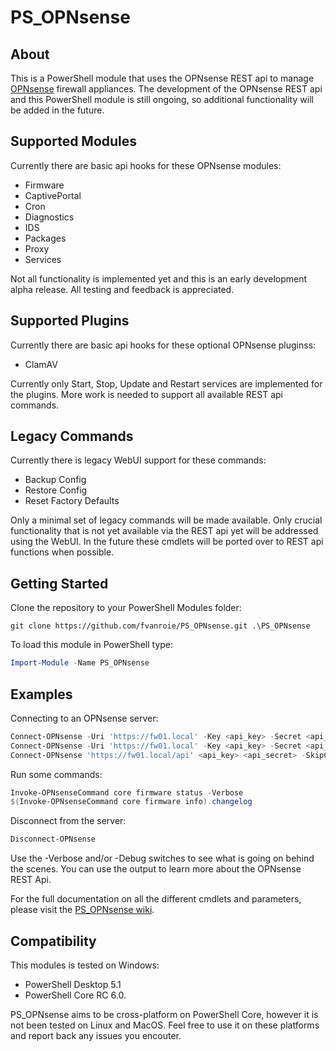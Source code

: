 # PS_OPNsense

## About
This is a PowerShell module that uses the OPNsense REST api to manage [OPNsense](https://opnsense.org/) firewall appliances. The development of the OPNsense REST api and this PowerShell module is still ongoing, so additional functionality will be added in the future.

## Supported Modules
Currently there are basic api hooks for these OPNsense modules:
- Firmware
- CaptivePortal
- Cron
- Diagnostics
- IDS
- Packages
- Proxy
- Services

Not all functionality is implemented yet and this is an early development alpha release. All testing and feedback is appreciated.

## Supported Plugins
Currently there are basic api hooks for these optional OPNsense pluginss:
- ClamAV

Currently only Start, Stop, Update and Restart services are implemented for the plugins. More work is needed to support all available REST api commands.

## Legacy Commands
Currently there is legacy WebUI support for these commands:
- Backup Config
- Restore Config
- Reset Factory Defaults

Only a minimal set of legacy commands will be made available. Only crucial functionality that is not yet available via the REST api yet will be addressed using the WebUI. In the future these cmdlets will be ported over to REST api functions when possible.

## Getting Started
Clone the repository to your PowerShell Modules folder:
```git
git clone https://github.com/fvanroie/PS_OPNsense.git .\PS_OPNsense
```

To load this module in PowerShell type:
```powershell
Import-Module -Name PS_OPNsense
```

## Examples
Connecting to an OPNsense server:
```powershell
Connect-OPNsense -Uri 'https://fw01.local' -Key <api_key> -Secret <api_secret>
Connect-OPNsense -Uri 'https://fw01.local' -Key <api_key> -Secret <api_secret> -Verbose
Connect-OPNsense 'https://fw01.local/api' <api_key> <api_secret> -SkipCertificateCheck
```
Run some commands:
```powershell
Invoke-OPNsenseCommand core firmware status -Verbose
$(Invoke-OPNsenseCommand core firmware info).changelog
```
Disconnect from the server:
```powershell
Disconnect-OPNsense
```

Use the -Verbose and/or -Debug switches to see what is going on behind the scenes. You can use the output to learn more about the OPNsense REST Api.

For the full documentation on all the different cmdlets and parameters, please visit the [PS_OPNsense wiki](https://github.com/fvanroie/PS_OPNsense//wiki/).

## Compatibility
This modules is tested on Windows:
- PowerShell Desktop 5.1
- PowerShell Core RC 6.0.

PS_OPNsense aims to be cross-platform on PowerShell Core, however it is not been tested on Linux and MacOS. Feel free to use it on these platforms and report back any issues you encouter.